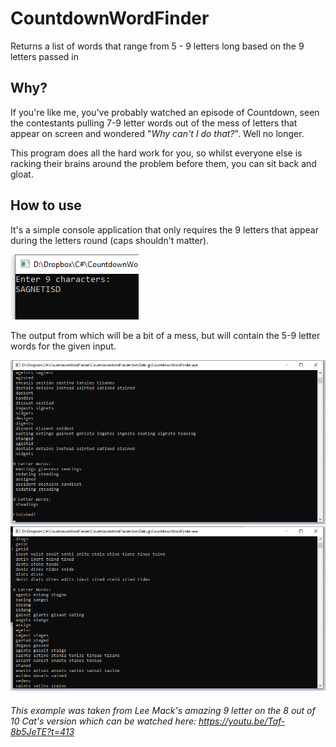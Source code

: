 # CountdownWordFinder
Returns a list of words that range from 5 - 9 letters long based on the 9 letters passed in

## Why?
If you're like me, you've probably watched an episode of Countdown, seen the contestants pulling 7-9 letter words out of the mess of letters that appear on screen and wondered "*Why can't I do that?*". Well no longer.

This program does all the hard work for you, so whilst everyone else is racking their brains around the problem before them, you can sit back and gloat.

## How to use
It's a simple console application that only requires the 9 letters that appear during the letters round (caps shouldn't matter).

![input](images/input.png)

The output from which will be a bit of a mess, but will contain the 5-9 letter words for the given input.

![output1](images/output1.png)
![output2](images/output2.png)

###### This example was taken from Lee Mack's amazing 9 letter on the 8 out of 10 Cat's version which can be watched here: https://youtu.be/Taf-8b5JeTE?t=413
